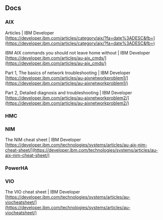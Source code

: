 ## Docs

### AIX

Articles | IBM Developer  
[https://developer.ibm.com/articles/category/aix/?fa=date%3ADESC&fb=](https://developer.ibm.com/articles/category/aix/?fa=date%3ADESC&fb=)

IBM AIX commands you should not leave home without | IBM Developer  
[https://developer.ibm.com/articles/au-aix_cmds/](https://developer.ibm.com/articles/au-aix_cmds/)

Part 1, The basics of network troubleshooting | IBM Developer  
[https://developer.ibm.com/articles/au-aixnetworkproblem1/](https://developer.ibm.com/articles/au-aixnetworkproblem1/)

Part 2, Detailed diagnosis and troubleshooting | IBM Developer  
[https://developer.ibm.com/articles/au-aixnetworkproblem2/](https://developer.ibm.com/articles/au-aixnetworkproblem2/)


### HMC


### NIM

The NIM cheat sheet | IBM Developer  
[https://developer.ibm.com/technologies/systems/articles/au-aix-nim-cheat-sheet/](https://developer.ibm.com/technologies/systems/articles/au-aix-nim-cheat-sheet/)


### PowerHA


### VIO

The VIO cheat sheet | IBM Developer  
[https://developer.ibm.com/technologies/systems/articles/au-viocheatsheet/](https://developer.ibm.com/technologies/systems/articles/au-viocheatsheet/)
